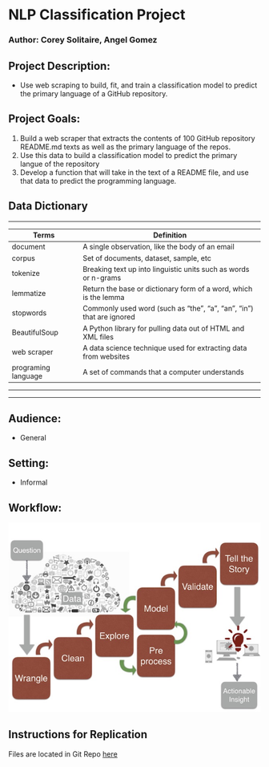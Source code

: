 # NLP Classification Project

### Author: Corey Solitaire, Angel Gomez

## Project Description: 
- Use web scraping to build, fit, and train a classification model to predict the primary language of a GitHub repository.  

## Project Goals:
1. Build a web scraper that extracts the contents of 100 GitHub repository README.md texts as well as the primary language of the repos.
2. Use this data to build a classification model to predict the primary langue of the repository
3. Develop a function that will take in the text of a README file, and use that data to predict the programming language.

## Data Dictionary
  ---                  ---
| **Terms**           | **Definition**                                                       |
| ---                 | ---                                                                  |
| document            | A single observation, like the body of an email                      |
| corpus              | Set of documents, dataset, sample, etc                               |
| tokenize            | Breaking text up into linguistic units such as words or n-grams      |
| lemmatize           | Return the base or dictionary form of a word, which is the lemma     |
| stopwords           | Commonly used word (such as “the”, “a”, “an”, “in”) that are ignored |
| BeautifulSoup       | A Python library for pulling data out of HTML and XML files          |
| web scraper         | A data science technique used for extracting data from websites      |
| programing language | A set of commands that a computer understands                        |
  ---                  ---                                                    
***

## Audience:
- General

## Setting:
- Informal

## Workflow:
![](https://github.com/CSolitaire/zillow_cluster_project/blob/main/pipeline%20copy.jpg)

## Instructions for Replication
Files are located in Git Repo [here]()
